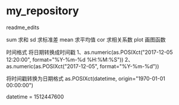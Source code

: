 # my_repository
readme_edits

sum  求和
sd   求标准差
mean 求平均值
cor  求相关系数
plot 画图函数


时间格式
将日期转换成时间戳
1、as.numeric(as.POSIXct("2017-12-05 12:20:00", format="%Y-%m-%d %H:%M:%S"))
2、as.numeric(as.POSIXct("2017-12-05", format="%Y-%m-%d"))

将时间戳转换为日期格式
as.POSIXct(datetime, origin="1970-01-01 00:00:00")

datetime = 1512447600

